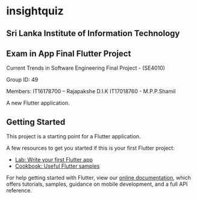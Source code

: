 # insightquiz
## Sri Lanka Institute of Information Technology

## Exam in App Final Flutter Project

Current Trends in Software Engineering
Final Project - (SE4010)

Group ID: 49

Members:
IT16178700 – Rajapakshe D.I.K
IT17018760 - M.P.P.Shamil


A new Flutter application.

## Getting Started

This project is a starting point for a Flutter application.

A few resources to get you started if this is your first Flutter project:

- [Lab: Write your first Flutter app](https://flutter.dev/docs/get-started/codelab)
- [Cookbook: Useful Flutter samples](https://flutter.dev/docs/cookbook)

For help getting started with Flutter, view our
[online documentation](https://flutter.dev/docs), which offers tutorials,
samples, guidance on mobile development, and a full API reference.
